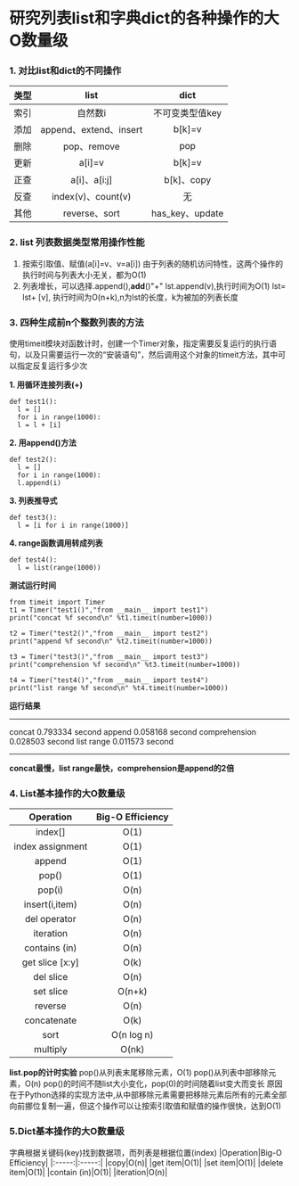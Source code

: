 # 研究列表list和字典dict的各种操作的大O数量级

### 1. 对比list和dict的不同操作
|类型|list|dict|
|:-----:|:-----:|:-----:|
|索引| 自然数i|不可变类型值key |
|添加|append、extend、insert|b[k]=v|
|删除|pop、remove|pop|
|更新|a[i]=v|b[k]=v|
|正查|a[i]、a[i:j]|b[k]、copy|
|反查|index(v)、count(v)|无|
|其他|reverse、sort|has_key、update|

### 2. list 列表数据类型常用操作性能
1. 按索引取值、赋值(a[i]=v、v=a[i])
  由于列表的随机访问特性，这两个操作的执行时间与列表大小无关，都为O(1)
2. 列表增长，可以选择.append(),__add__()"+"
  lst.append(v),执行时间为O(1)
  lst= lst+ [v], 执行时间为O(n+k),n为lst的长度，k为被加的列表长度

### 3. 四种生成前n个整数列表的方法
使用timeit模块对函数计时，创建一个Timer对象，指定需要反复运行的执行语句，以及只需要运行一次的“安装语句”，然后调用这个对象的timeit方法，其中可以指定反复运行多少次

**1. 用循环连接列表(+)**
```
def test1():
  l = []
  for i in range(1000):
  l = l + [i]
```

**2. 用append()方法**
```
def test2():
  l = []
  for i in range(1000):
  l.append(i)
```

**3. 列表推导式**
```
def test3():
  l = [i for i in range(1000)]
```

**4. range函数调用转成列表**
```
def test4():
  l = list(range(1000))
```
**测试运行时间**
```
from timeit import Timer
t1 = Timer("test1()","from __main__ import test1")
print("concat %f second\n" %t1.timeit(number=1000))

t2 = Timer("test2()","from __main__ import test2")
print("append %f second\n" %t2.timeit(number=1000))

t3 = Timer("test3()","from __main__ import test3")
print("comprehension %f second\n" %t3.timeit(number=1000))

t4 = Timer("test4()","from __main__ import test4")
print("list range %f second\n" %t4.timeit(number=1000))
```

**运行结果**
****************
concat 0.793334 second
append 0.058168 second
comprehension 0.028503 second
list range 0.011573 second
****************
**concat最慢，list range最快，comprehension是append的2倍**

### 4. List基本操作的大O数量级
|Operation|Big-O Efficiency|
|:-----:|:-----:|
|index[]|O(1)|
|index assignment|O(1)|
|append|O(1)|
|pop()|O(1)|
|pop(i)|O(n)|
|insert(i,item)|O(n)|
|del operator|O(n)|
|iteration|O(n)|
|contains (in)|O(n)|
|get slice [x:y]|O(k)|
|del slice|O(n)|
|set slice|O(n+k)|
|reverse|O(n)|
|concatenate|O(k)|
|sort|O(n log n)|
|multiply|O(nk)|

**list.pop的计时实验**
pop()从列表末尾移除元素，O(1)
pop()从列表中部移除元素，O(n)
pop()的时间不随list大小变化，pop(0)的时间随着list变大而变长
原因在于Python选择的实现方法中,从中部移除元素需要把移除元素后所有的元素全部向前挪位复制一遍，但这个操作可以让按索引取值和赋值的操作很快，达到O(1)


### 5.Dict基本操作的大O数量级
字典根据关键码(key)找到数据项，而列表是根据位置(index)
|Operation|Big-O Efficiency|
|:-----:|:-----:|
|copy|O(n)|
|get item|O(1)|
|set item|O(1)|
|delete item|O(1)|
|contain (in)|O(1)|
|iteration|O(n)|
